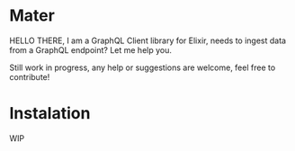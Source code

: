# Mater

HELLO THERE, I am a GraphQL Client library for Elixir, needs to ingest data from a GraphQL endpoint? Let me help you.

Still work in progress, any help or suggestions are welcome, feel free to contribute!

# Instalation

WIP